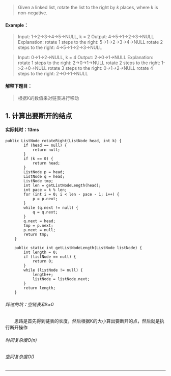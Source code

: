 > Given a linked list, rotate the list to the right by *k* places, where k is non-negative.
#### Example：
> Input: 1->2->3->4->5->NULL, k = 2
Output: 4->5->1->2->3->NULL
Explanation:
rotate 1 steps to the right: 5->1->2->3->4->NULL
rotate 2 steps to the right: 4->5->1->2->3->NULL

> Input: 0->1->2->NULL, k = 4
Output: 2->0->1->NULL
Explanation:
rotate 1 steps to the right: 2->0->1->NULL
rotate 2 steps to the right: 1->2->0->NULL
rotate 3 steps to the right: 0->1->2->NULL
rotate 4 steps to the right: 2->0->1->NULL

#### 解释下题目：
> 根据K的数值来对链表进行移动


## 1. 计算出要断开的结点
#### 实际耗时：13ms
```
public ListNode rotateRight(ListNode head, int k) {
        if (head == null) {
            return null;
        }
        if (k == 0) {
            return head;
        }
        ListNode p = head;
        ListNode q = head;
        ListNode tmp;
        int len = getListNodeLength(head);
        int pace = k % len;
        for (int i = 0; i < len - pace - 1; i++) {
            p = p.next;
        }
        while (q.next != null) {
            q = q.next;
        }
        q.next = head;
        tmp = p.next;
        p.next = null;
        return tmp;
    }

    public static int getListNodeLength(ListNode listNode) {
        int length = 0;
        if (listNode == null) {
            return 0;
        }
        while (listNode != null) {
            length++;
            listNode = listNode.next;
        }
        return length;
    }
```
###### 踩过的坑：空链表和k=0
&emsp;&emsp;思路是首先得到链表的长度，然后根据K的大小算出要断开的点，然后就是执行断开操作
###### 时间复杂度O(n)
###### 空间复杂度O()
---------
